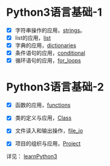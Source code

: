 # Python3语言基础-1

- [x] 字符串操作的应用，[strings](learnPython3/strings.ipynb)。
- [x] list的应用，[list](learnPython3/list.ipynb)
- [x] 字典的应用，[dictionaries](../learnPython3/dictionaries.ipynb)
- [x] 条件语句的应用，[conditional](../learnPython3/conditionals.ipynb)
- [x] 循环语句的应用，[for_loops](learnPython3/for_loops.ipynb)

# Python3语言基础-2

- [x] 函数的应用，[functions](learnPython3/functions.ipynb)
- [x] 类的定义与应用，[Class](../learnPython3/ClassShape.ipynb)
- [x] 文件读入和输出操作，[file_io](learnPython3/file_io.ipynb)
- [x] 项目的组织与应用，[Project](../learnPython3/modules_and_packages.ipynb)


详见： [learnPython3](../learnPython3)
